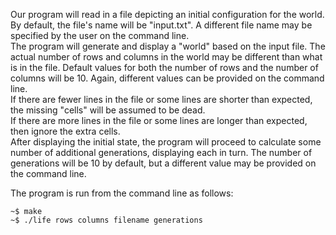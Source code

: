 Our program will read in a file depicting an initial configuration for the world. By default, the file's name will be "input.txt". A different file name may be specified by the user on the command line. <br/>
The program will generate and display a "world" based on the input file. The actual number of rows and columns in the world may be different than what is in the file. Default values for both the number of rows and the number of columns will be 10. Again, different values can be provided on the command line.<br/>
If there are fewer lines in the file or some lines are shorter than expected, the missing "cells" will be assumed to be dead.<br/>
If there are more lines in the file or some lines are longer than expected, then ignore the extra cells.<br/>
After displaying the initial state, the program will proceed to calculate some number of additional generations, displaying each in turn. The number of generations will be 10 by default, but a different value may be provided on the command line.

The program is run from the command line as follows:
```
~$ make
~$ ./life rows columns filename generations
```
